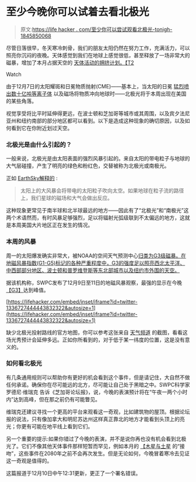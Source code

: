 # 至少今晚你可以试着去看北极光

> 原文:[https://life hacker . com/至少你可以尝试观看北极光-tonigh-1845850068](https://lifehacker.com/at-least-you-can-try-to-view-the-northern-lights-tonigh-1845850068)

尽管日落很早，冬天寒冷刺骨，我们的朋友太阳仍然在努力工作，充满活力，可以照亮你沉闷的夜晚。天体感觉到我们在地球上感觉很低，甚至释放了一场非常大的磁暴，增加了本月占据天空的 [天体活动的拥挤计划。【T2](https://lifehacker.com/theres-a-lot-going-on-in-space-this-month-1845807595?rev=1607102250492)

Watch

由于12月7日的太阳耀斑和日冕物质抛射(CME)——基本上，当太阳的日冕 [猛烈喷出数十亿吨等离子体](https://www.swpc.noaa.gov/phenomena/coronal-mass-ejections) 以及磁场将物质冲向地球时——北极光将于本周出现在美国的某些角落。

视觉享受将比平时延伸得更远，在波士顿和芝加哥等城市或其周围，以及宾夕法尼亚州和纽约南部的部分地区都可以看到。以下是造成这种现象的确切原因，以及如何看到它在你附近划过天空。

### 北极光是由什么引起的？

一般来说，北极光是由太阳表面的强烈风暴引起的。来自太阳的带电粒子与地球的大气层碰撞，产生了明亮的绿色和粉红色，交替被称为北极光或南极光。

正如 [EarthSky解释的](https://earthsky.org/earth/what-causes-the-aurora-borealis-or-northern-lights) :

> 太阳上的大风暴会将带电的太阳粒子吹向太空。如果地球在粒子流的路径上，我们星球的磁场和大气会做出反应。

这种现象更常见于南半球和北半球最远的地方——因此有了“北极光”和“南极光”这两个术语然而，有时风暴足够强烈，足以将辐射光弧级联到不太偏远的地方，这就是本周美国大片地区正在发生的情况。

### 本周的风暴

周一的太阳爆发确实非常大，被NOAA的空间天气预测中心[归类为G3级磁暴。在地磁风暴指数(G1-G5)标记的各种严重程度中，G3的强度足以照亮西北太平洋、中西部部分地区、波士顿和普罗维登斯等东北部城市以及纽约市外围的天空。](https://www.swpc.noaa.gov/news/geomagnetic-storm-watches-9-11-december-2020)

据该机构称，SWPC发布了12月9日至11日的地磁风暴观察，最强的显示在今晚[【G3】](https://www.swpc.noaa.gov/news/geomagnetic-storm-watches-9-11-december-2020)达到峰值。

 [https://lifehacker.com/embed/inset/iframe?id=twitter-1336727444443832322&autosize=1](https://lifehacker.com/embed/inset/iframe?id=twitter-1336727444443832322&autosize=1) 

缺少北极光投射路线的官方地图，你可以参考这张来自 [天气频道](https://weather.com/science/space/video/much-of-country-may-be-able-to-see-the-northern-lights-this-week) 的截图，看看这场光秀预计会延伸多远。正如你所看到的，对于低于某一纬度的位置，这是没有意义的。

### 如何看北极光

有几条通用规则可以帮助你有更好的机会看到这个事件，但是请记住，大自然不做任何承诺。确保你在尽可能远的北方，尽可能让自己处于黑暗之中。SWPC科学家罗德尼·维瑞克 告诉《芝加哥论坛报》，说，今晚的表演预计将在“午夜一两个小时内”达到高峰，但在那之前仍有可能瞥见。

维瑞克还建议寻找一个更高的平台来观看这一奇观，比如建筑物的屋顶。根据论坛报的说法，只有像加拿大和明尼苏达州这样真正靠北的地方才能看到头顶上的亮光；你更有可能在地平线上看到它们。

另一个重要的提示:如果你错过了今晚的表演，并不是说你再也没有机会看到北极光了。它们不像其他天体事件那样短暂而罕见，例如本月的 [【木星与土星](https://lifehacker.com/theres-a-lot-going-on-in-space-this-month-1845807595?rev=1607102250492) 的“接吻”，这些事件在2080年之前不会再次发生。但是无论如何，今晚冒着寒冷去见证这一奇观是值得的。

这篇报道于12月10日中午12:31更新，更正了一个署名错误。